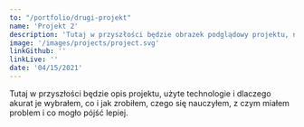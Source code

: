 ```yaml
---
to: "/portfolio/drugi-projekt"
name: 'Projekt 2'
description: 'Tutaj w przyszłości będzie obrazek podglądowy projektu, nazwa projektu, krótki opis oraz linkami do wersji na żywo i do kodu na Github.'
image: '/images/projects/project.svg'
linkGithub: ''
linkLive: ''
date: '04/15/2021'
---
```


Tutaj w przyszłości będzie opis projektu, użyte technologie i dlaczego akurat je wybrałem, co i jak zrobiłem, czego się nauczyłem, z czym miałem problem i co mogło pójść lepiej.